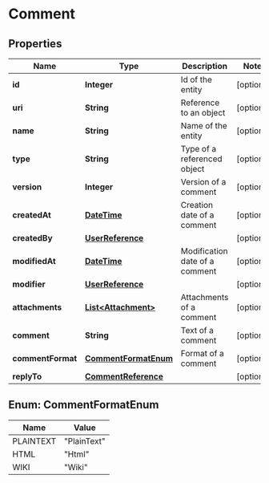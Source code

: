 

# Comment

## Properties

Name | Type | Description | Notes
------------ | ------------- | ------------- | -------------
**id** | **Integer** | Id of the entity |  [optional]
**uri** | **String** | Reference to an object |  [optional]
**name** | **String** | Name of the entity |  [optional]
**type** | **String** | Type of a referenced object |  [optional]
**version** | **Integer** | Version of a comment |  [optional]
**createdAt** | [**DateTime**](DateTime.md) | Creation date of a comment |  [optional]
**createdBy** | [**UserReference**](UserReference.md) |  |  [optional]
**modifiedAt** | [**DateTime**](DateTime.md) | Modification date of a comment |  [optional]
**modifier** | [**UserReference**](UserReference.md) |  |  [optional]
**attachments** | [**List&lt;Attachment&gt;**](Attachment.md) | Attachments of a comment |  [optional]
**comment** | **String** | Text of a comment |  [optional]
**commentFormat** | [**CommentFormatEnum**](#CommentFormatEnum) | Format of a comment |  [optional]
**replyTo** | [**CommentReference**](CommentReference.md) |  |  [optional]



## Enum: CommentFormatEnum

Name | Value
---- | -----
PLAINTEXT | &quot;PlainText&quot;
HTML | &quot;Html&quot;
WIKI | &quot;Wiki&quot;



